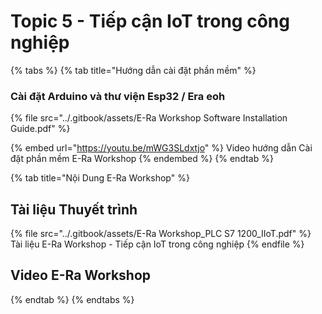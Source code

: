 # Topic 5 - Tiếp cận IoT trong công nghiệp



{% tabs %}
{% tab title="Hướng dẫn cài đặt phần mềm" %}
### Cài đặt Arduino và thư viện Esp32 / Era eoh

{% file src="../.gitbook/assets/E-Ra Workshop Software Installation Guide.pdf" %}

{% embed url="https://youtu.be/mWG3SLdxtjo" %}
Video hướng dẫn Cài đặt phần mềm E-Ra Workshop
{% endembed %}
{% endtab %}

{% tab title="Nội Dung E-Ra Workshop" %}
## Tài liệu Thuyết trình

{% file src="../.gitbook/assets/E-Ra Workshop_PLC S7 1200_IIoT.pdf" %}
Tài liệu E-Ra Workshop - Tiếp cận IoT trong công nghiệp
{% endfile %}

## Video E-Ra Workshop
{% endtab %}
{% endtabs %}



